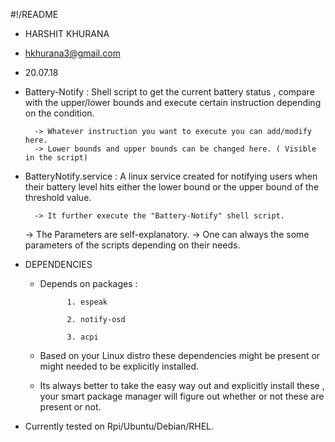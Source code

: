 
#!/README

* HARSHIT KHURANA
* hkhurana3@gmail.com
* 20.07.18


* Battery-Notify : Shell script to get the current battery status , compare with the upper/lower bounds and execute certain instruction depending on the condition.

		-> Whatever instruction you want to execute you can add/modify here.
		-> Lower bounds and upper bounds can be changed here. ( Visible in the script)

* BatteryNotify.service : A linux service created for notifying users when their battery level hits either the lower bound or the upper bound of the threshold value. 

		-> It further execute the "Battery-Notify" shell script.
	-> The Parameters are self-explanatory.
	-> One can always the some parameters of the scripts depending on their needs.
	

* DEPENDENCIES 
	
	* Depends on packages :

				1. espeak 

				2. notify-osd

				3. acpi

	* Based on your Linux distro these dependencies might be present or might needed to be explicitly installed.
	* Its always better to take the easy way out and explicitly install these , your smart package manager will figure out whether or not these are present or not.


* Currently tested on Rpi/Ubuntu/Debian/RHEL.
